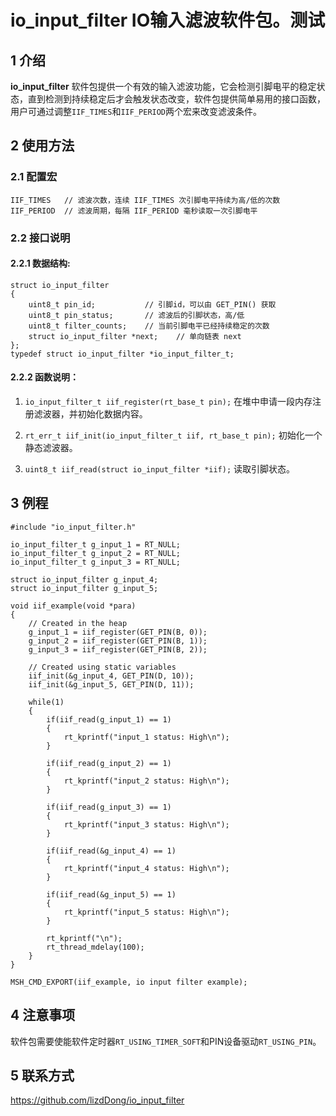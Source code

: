 # io_input_filter IO输入滤波软件包。测试

## 1 介绍

**io_input_filter** 软件包提供一个有效的输入滤波功能，它会检测引脚电平的稳定状态，直到检测到持续稳定后才会触发状态改变，软件包提供简单易用的接口函数，用户可通过调整`IIF_TIMES`和`IIF_PERIOD`两个宏来改变滤波条件。

## 2 使用方法

### 2.1 配置宏
	IIF_TIMES   // 滤波次数，连续 IIF_TIMES 次引脚电平持续为高/低的次数
	IIF_PERIOD  // 滤波周期，每隔 IIF_PERIOD 毫秒读取一次引脚电平

### 2.2 接口说明

#### 2.2.1 数据结构:
```
struct io_input_filter
{
    uint8_t pin_id;           // 引脚id，可以由 GET_PIN() 获取
    uint8_t pin_status;       // 滤波后的引脚状态，高/低
    uint8_t filter_counts;    // 当前引脚电平已经持续稳定的次数
    struct io_input_filter *next;    // 单向链表 next
};
typedef struct io_input_filter *io_input_filter_t;
```
#### 2.2.2 函数说明：
1. `io_input_filter_t iif_register(rt_base_t pin);`
在堆中申请一段内存注册滤波器，并初始化数据内容。

2. `rt_err_t iif_init(io_input_filter_t iif, rt_base_t pin);`
初始化一个静态滤波器。

3. `uint8_t iif_read(struct io_input_filter *iif);`
读取引脚状态。

## 3 例程
```
#include "io_input_filter.h"

io_input_filter_t g_input_1 = RT_NULL;
io_input_filter_t g_input_2 = RT_NULL;
io_input_filter_t g_input_3 = RT_NULL;

struct io_input_filter g_input_4;
struct io_input_filter g_input_5;

void iif_example(void *para)
{
    // Created in the heap
    g_input_1 = iif_register(GET_PIN(B, 0));
    g_input_2 = iif_register(GET_PIN(B, 1));
    g_input_3 = iif_register(GET_PIN(B, 2));

    // Created using static variables
    iif_init(&g_input_4, GET_PIN(D, 10));
    iif_init(&g_input_5, GET_PIN(D, 11));

    while(1)
    {
        if(iif_read(g_input_1) == 1)
        {
            rt_kprintf("input_1 status: High\n");
        }

        if(iif_read(g_input_2) == 1)
        {
            rt_kprintf("input_2 status: High\n");
        }

        if(iif_read(g_input_3) == 1)
        {
            rt_kprintf("input_3 status: High\n");
        }

        if(iif_read(&g_input_4) == 1)
        {
            rt_kprintf("input_4 status: High\n");
        }

        if(iif_read(&g_input_5) == 1)
        {
            rt_kprintf("input_5 status: High\n");
        }

        rt_kprintf("\n");
        rt_thread_mdelay(100);
    }
}

MSH_CMD_EXPORT(iif_example, io input filter example);

```

## 4 注意事项
软件包需要使能软件定时器`RT_USING_TIMER_SOFT`和PIN设备驱动`RT_USING_PIN`。

## 5 联系方式
https://github.com/lizdDong/io_input_filter








